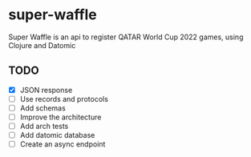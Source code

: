 # super-waffle

Super Waffle is an api to register QATAR World Cup 2022 games, using Clojure and Datomic



## TODO

- [x] JSON response
- [ ] Use records and protocols
- [ ] Add schemas
- [ ] Improve the architecture
- [ ] Add arch tests
- [ ] Add datomic database
- [ ] Create an async endpoint